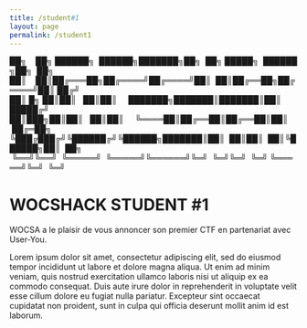 ```yaml
---
title: /student#1
layout: page
permalink: /student1
---
```


██╗&nbsp;&nbsp;&nbsp;&nbsp;██╗&nbsp;██████╗&nbsp;&nbsp;██████╗███████╗██╗&nbsp;&nbsp;██╗&nbsp;█████╗&nbsp;&nbsp;██████╗██╗&nbsp;&nbsp;██╗
██║&nbsp;&nbsp;&nbsp;&nbsp;██║██╔═══██╗██╔════╝██╔════╝██║&nbsp;&nbsp;██║██╔══██╗██╔════╝██║&nbsp;██╔╝
██║&nbsp;█╗&nbsp;██║██║&nbsp;&nbsp;&nbsp;██║██║&nbsp;&nbsp;&nbsp;&nbsp;&nbsp;███████╗███████║███████║██║&nbsp;&nbsp;&nbsp;&nbsp;&nbsp;█████╔╝&nbsp;
██║███╗██║██║&nbsp;&nbsp;&nbsp;██║██║&nbsp;&nbsp;&nbsp;&nbsp;&nbsp;╚════██║██╔══██║██╔══██║██║&nbsp;&nbsp;&nbsp;&nbsp;&nbsp;██╔═██╗&nbsp;
╚███╔███╔╝╚██████╔╝╚██████╗███████║██║&nbsp;&nbsp;██║██║&nbsp;&nbsp;██║╚██████╗██║&nbsp;&nbsp;██╗
&nbsp;╚══╝╚══╝&nbsp;&nbsp;╚═════╝&nbsp;&nbsp;╚═════╝╚══════╝╚═╝&nbsp;&nbsp;╚═╝╚═╝&nbsp;&nbsp;╚═╝&nbsp;╚═════╝╚═╝&nbsp;&nbsp;╚═╝
&nbsp;&nbsp;&nbsp;&nbsp;&nbsp;&nbsp;&nbsp;&nbsp;&nbsp;&nbsp;&nbsp;&nbsp;&nbsp;&nbsp;&nbsp;&nbsp;&nbsp;&nbsp;&nbsp;&nbsp;&nbsp;&nbsp;&nbsp;&nbsp;&nbsp;&nbsp;&nbsp;&nbsp;&nbsp;&nbsp;&nbsp;&nbsp;&nbsp;&nbsp;&nbsp;&nbsp;&nbsp;&nbsp;&nbsp;&nbsp;&nbsp;&nbsp;&nbsp;&nbsp;&nbsp;&nbsp;&nbsp;&nbsp;&nbsp;&nbsp;&nbsp;&nbsp;&nbsp;&nbsp;&nbsp;&nbsp;&nbsp;&nbsp;&nbsp;&nbsp;&nbsp;&nbsp;&nbsp;&nbsp;&nbsp;&nbsp;&nbsp;

# WOCSHACK STUDENT #1

WOCSA a le plaisir de vous annoncer son premier CTF en partenariat avec User-You.

Lorem ipsum dolor sit amet, consectetur adipiscing elit, sed do eiusmod tempor incididunt ut labore et dolore magna aliqua. Ut enim ad minim veniam, quis nostrud exercitation ullamco laboris nisi ut aliquip ex ea commodo consequat. Duis aute irure dolor in reprehenderit in voluptate velit esse cillum dolore eu fugiat nulla pariatur. Excepteur sint occaecat cupidatat non proident, sunt in culpa qui officia deserunt mollit anim id est laborum.
